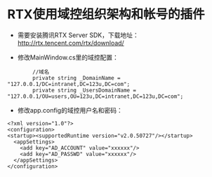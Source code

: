 RTX使用域控组织架构和帐号的插件
===============================

 * 需要安装腾讯RTX Server SDK，下载地址：http://rtx.tencent.com/rtx/download/

 * 修改MainWindow.cs里的域控配置：
```
        //域名
        private string _DomainName = "127.0.0.1/DC=intranet,DC=123u,DC=com";
        private string _UsersDomainName = "127.0.0.1/OU=users,OU=123u,DC=intranet,DC=123u,DC=com";
```

 * 修改app.config的域控用户名和密码：
```
<?xml version="1.0"?>
<configuration>
<startup><supportedRuntime version="v2.0.50727"/></startup>
  <appSettings>
    <add key="AD_ACCOUNT" value="xxxxxx"/>
    <add key="AD_PASSWD" value="xxxxxx"/>
  </appSettings>
</configuration>
```